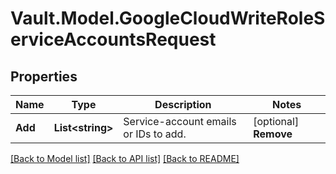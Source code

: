 # Vault.Model.GoogleCloudWriteRoleServiceAccountsRequest

## Properties

Name | Type | Description | Notes
------------ | ------------- | ------------- | -------------
**Add** | **List&lt;string&gt;** | Service-account emails or IDs to add. | [optional] **Remove** | **List&lt;string&gt;** | Service-account emails or IDs to remove. | [optional] 

[[Back to Model list]](../README.md#documentation-for-models) [[Back to API list]](../README.md#documentation-for-api-endpoints) [[Back to README]](../README.md)

